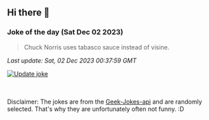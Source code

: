 ## Hi there 👋

### Joke of the day (Sat Dec 02 2023)
<!-- joke -->
>Chuck Norris uses tabasco sauce instead of visine.
<!-- /joke -->

*Last update: Sat, 02 Dec 2023 00:37:59 GMT*

[![Update joke](https://github.com/nclskfm/nclskfm/actions/workflows/joke.yml/badge.svg)](https://github.com/nclskfm/nclskfm/actions/workflows/joke.yml)

<br><br>
Disclaimer: The jokes are from the [Geek-Jokes-api](https://github.com/sameerkumar18/geek-joke-api) and are randomly selected. That's why they are unfortunately often not funny. :D

